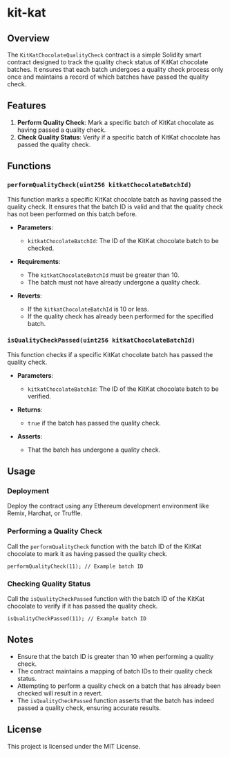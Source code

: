 # kit-kat

## Overview

The `KitKatChocolateQualityCheck` contract is a simple Solidity smart contract designed to track the quality check status of KitKat chocolate batches. It ensures that each batch undergoes a quality check process only once and maintains a record of which batches have passed the quality check.

## Features

1. **Perform Quality Check**: Mark a specific batch of KitKat chocolate as having passed a quality check.
2. **Check Quality Status**: Verify if a specific batch of KitKat chocolate has passed the quality check.

## Functions

### `performQualityCheck(uint256 kitkatChocolateBatchId)`

This function marks a specific KitKat chocolate batch as having passed the quality check. It ensures that the batch ID is valid and that the quality check has not been performed on this batch before.

- **Parameters**:
  - `kitkatChocolateBatchId`: The ID of the KitKat chocolate batch to be checked.
  
- **Requirements**:
  - The `kitkatChocolateBatchId` must be greater than 10.
  - The batch must not have already undergone a quality check.
  
- **Reverts**:
  - If the `kitkatChocolateBatchId` is 10 or less.
  - If the quality check has already been performed for the specified batch.

### `isQualityCheckPassed(uint256 kitkatChocolateBatchId)`

This function checks if a specific KitKat chocolate batch has passed the quality check.

- **Parameters**:
  - `kitkatChocolateBatchId`: The ID of the KitKat chocolate batch to be verified.

- **Returns**:
  - `true` if the batch has passed the quality check.
  
- **Asserts**:
  - That the batch has undergone a quality check.

## Usage

### Deployment

Deploy the contract using any Ethereum development environment like Remix, Hardhat, or Truffle.

### Performing a Quality Check

Call the `performQualityCheck` function with the batch ID of the KitKat chocolate to mark it as having passed the quality check.

```solidity
performQualityCheck(11); // Example batch ID
```

### Checking Quality Status

Call the `isQualityCheckPassed` function with the batch ID of the KitKat chocolate to verify if it has passed the quality check.

```solidity
isQualityCheckPassed(11); // Example batch ID
```

## Notes

- Ensure that the batch ID is greater than 10 when performing a quality check.
- The contract maintains a mapping of batch IDs to their quality check status.
- Attempting to perform a quality check on a batch that has already been checked will result in a revert.
- The `isQualityCheckPassed` function asserts that the batch has indeed passed a quality check, ensuring accurate results.

## License

This project is licensed under the MIT License.
